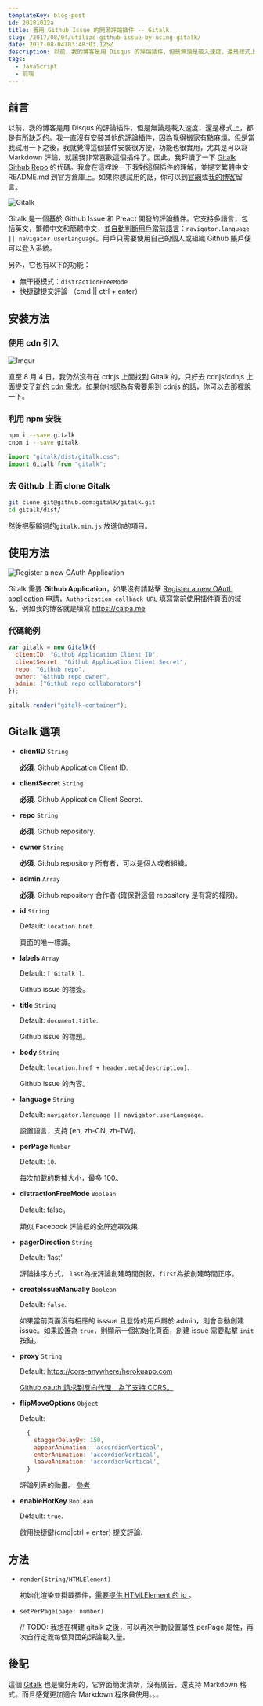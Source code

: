 ```yaml
---
templateKey: blog-post
id: 20181022a
title: 善用 Github Issue 的開源評論插件 -- Gitalk
slug: /2017/08/04/utilize-github-issue-by-using-gitalk/
date: 2017-08-04T03:48:03.125Z
description: 以前，我的博客是用 Disqus 的評論插件，但是無論是載入速度，還是樣式上，都是有所缺乏的。我一直沒有安裝其他的評論插件，因為覺得搬家有點麻煩。但是當我試用一下之後，我就覺得這個插件安裝很方便，功能也很實用，尤其是可以寫 Markdown 評論，讓我非常喜歡這個插件了。
tags:
  - JavaScript
  - 前端
---
```


## 前言

以前，我的博客是用 Disqus 的評論插件，但是無論是載入速度，還是樣式上，都是有所缺乏的。我一直沒有安裝其他的評論插件，因為覺得搬家有點麻煩。但是當我試用一下之後，我就覺得這個插件安裝很方便，功能也很實用，尤其是可以寫 Markdown 評論，就讓我非常喜歡這個插件了。因此，我拜讀了一下 [Gitalk Github Repo](https://github.com/gitalk/gitalk) 的代碼。我會在這裡說一下我對這個插件的理解，並提交繁體中文 README.md 到官方倉庫上。如果你想試用的話，你可以到[官網](https://gitalk.github.io/)或[我的博客](#gitalk-container)留言。

![Gitalk](https://i.imgur.com/DqyRXB9.jpg)

Gitalk 是一個基於 Github Issue 和 Preact 開發的評論插件。它支持多語言，包括英文，繁體中文和簡體中文，並[自動判斷用戶當前語言](https://github.com/gitalk/gitalk/blob/48de82ca24d4cb24a464f7cc9e72884a208b9d5c/src/gitalk.jsx#L55)：`navigator.language || navigator.userLanguage`。用戶只需要使用自己的個人或組織 Github 賬戶便可以登入系統。

另外，它也有以下的功能：

- 無干擾模式：`distractionFreeMode`
- 快捷鍵提交評論 （cmd || ctrl + enter）

## 安裝方法

### 使用 cdn 引入

![Imgur](https://i.imgur.com/6G11WN3.png)

直至 8 月 4 日，我仍然沒有在 cdnjs 上面找到 Gitalk 的，只好去 cdnjs/cdnjs 上面提交了[新的 cdn 需求](https://github.com/cdnjs/cdnjs/issues/11668)。如果你也認為有需要用到 cdnjs 的話，你可以去那裡說一下。

### 利用 npm 安裝

```sh
npm i --save gitalk
cnpm i --save gitalk
```

```js
import "gitalk/dist/gitalk.css";
import Gitalk from "gitalk";
```

### 去 Github 上面 clone Gitalk

```sh
git clone git@github.com:gitalk/gitalk.git
cd gitalk/dist/
```

然後把壓縮過的`gitalk.min.js` 放進你的項目。

## 使用方法

![Register a new OAuth Application](https://i.imgur.com/C6HEsRv.png)

Gitalk 需要 **Github Application**，如果沒有請點擊 [Register a new OAuth application](https://github.com/settings/applications/new) 申請，`Authorization callback URL` 填寫當前使用插件頁面的域名，例如我的博客就是填寫 https://calpa.me

### 代碼範例

```js
var gitalk = new Gitalk({
  clientID: "Github Application Client ID",
  clientSecret: "Github Application Client Secret",
  repo: "Github repo",
  owner: "Github repo owner",
  admin: ["Github repo collaborators"]
});

gitalk.render("gitalk-container");
```

## Gitalk 選項

- **clientID** `String`

  **必須**. Github Application Client ID.

- **clientSecret** `String`

  **必須**. Github Application Client Secret.

- **repo** `String`

  **必須**. Github repository.

- **owner** `String`

  **必須**. Github repository 所有者，可以是個人或者組織。

- **admin** `Array`

  **必須**. Github repository 合作者 (確保對這個 repository 是有寫的權限)。

- **id** `String`

  Default: `location.href`.

  頁面的唯一標識。

- **labels** `Array`

  Default: `['Gitalk']`.

  Github issue 的標簽。

- **title** `String`

  Default: `document.title`.

  Github issue 的標題。

- **body** `String`

  Default: `location.href + header.meta[description]`.

  Github issue 的內容。

- **language** `String`

  Default: `navigator.language || navigator.userLanguage`.

  設置語言，支持 [en, zh-CN, zh-TW]。

- **perPage** `Number`

  Default: `10`.

  每次加載的數據大小，最多 100。

- **distractionFreeMode** `Boolean`

  Default: false。

  類似 Facebook 評論框的全屏遮罩效果.

- **pagerDirection** `String`

  Default: 'last'

  評論排序方式， `last`為按評論創建時間倒敘，`first`為按創建時間正序。

- **createIssueManually** `Boolean`

  Default: `false`.

  如果當前頁面沒有相應的 isssue 且登錄的用戶屬於 admin，則會自動創建 issue。如果設置為 `true`，則顯示一個初始化頁面，創建 issue 需要點擊 `init` 按鈕。

- **proxy** `String`

  Default: [https://cors-anywhere/herokuapp.com](https://cors-anywhere.herokuapp.com/https://github.com/login/oauth/access_token)

  [Github oauth 請求到反向代理，為了支持 CORS。 ](https://github.com/isaacs/github/issues/330)

- **flipMoveOptions** `Object`

  Default:

  ```js
    {
      staggerDelayBy: 150,
      appearAnimation: 'accordionVertical',
      enterAnimation: 'accordionVertical',
      leaveAnimation: 'accordionVertical',
    }
  ```

  評論列表的動畫。 [參考](https://github.com/joshwcomeau/react-flip-move/blob/master/documentation/enter_leave_animations.md)

- **enableHotKey** `Boolean`

  Default: `true`.

  啟用快捷鍵(cmd|ctrl + enter) 提交評論.

## 方法

- `render(String/HTMLElement)`

  初始化渲染並掛載插件，[需要提供 HTMLElement 的 id ](https://github.com/gitalk/gitalk/blob/48de82ca24d4cb24a464f7cc9e72884a208b9d5c/src/index.js#L17)。

- `setPerPage(page: number)`

  // TODO: 我想在構建 gitalk 之後，可以再次手動設置屬性 perPage 屬性，再次自行定義每個頁面的評論載入量。

## 後記

這個 [Gitalk](https://github.com/gitalk/gitalk) 也是蠻好用的，它界面簡潔清新，沒有廣告，還支持 Markdown 格式。而且感覺更加適合 Markdown 程序員使用。。。
